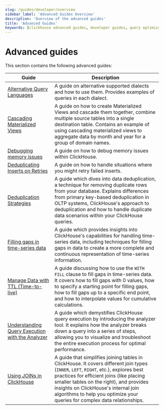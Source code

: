```yaml
---
slug: /guides/developer/overview
sidebar_label: 'Advanced Guides Overview'
description: 'Overview of the advanced guides'
title: 'Advanced Guides'
keywords: [clickhouse advanced guides, developer guides, query optimization, materialized views, deduplication, time series, query execution]
---
```


# Advanced guides

This section contains the following advanced guides:

| Guide                                                                                                                  | Description                                                                                                                                                                                                                                                                                                                                    |
|------------------------------------------------------------------------------------------------------------------------|------------------------------------------------------------------------------------------------------------------------------------------------------------------------------------------------------------------------------------------------------------------------------------------------------------------------------------------------|
| [Alternative Query Languages](../developer/alternative-query-languages)                                         | A guide on alternative supported dialects and how to use them. Provides examples of queries in each dialect.                                                                                                                                                                                                                                   |
| [Cascading Materialized Views](../developer/cascading-materialized-views)                                       | A guide on how to create Materialized Views and cascade them together, combine multiple source tables into a single destination table. Contains an example of using cascading materialized views to aggregate data by month and year for a group of domain names.                                                                              |
| [Debugging memory issues](../developer/debugging-memory-issues)                                                 | A guide on how to debug memory issues within ClickHouse.                                                                                                                                                                                                                                                                                       |
| [Deduplicating Inserts on Retries](../developer/deduplicating-inserts-on-retries)                               | A guide on how to handle situations where you might retry failed inserts.                                                                                                                                                                                                                                                                      |
| [Deduplication Strategies](../developer/deduplication)                                                          | A guide which dives into data deduplication, a technique for removing duplicate rows from your database. Explains differences from primary key-based deduplication in OLTP systems, ClickHouse's approach to deduplication and how to handle duplicate data scenarios within your ClickHouse queries.                                          |
| [Filling gaps in time-series data](../developer/time-series-filling-gaps)                                       | A guide which provides insights into ClickHouse's capabilities for handling time-series data, including techniques for filling gaps in data to create a more complete and continuous representation of time-series information.                                                                                                                |
| [Manage Data with TTL (Time-to-live)](../developer/ttl)                                                         | A guide discussing how to use the `WITH FILL` clause to fill gaps in time-series data. It covers how to fill gaps with 0 values, how to specify a starting point for filling gaps, how to fill gaps up to a specific end point, and how to interpolate values for cumulative calculations.                                                     |
| [Understanding Query Execution with the Analyzer](../developer/understanding-query-execution-with-the-analyzer) | A guide which demystifies ClickHouse query execution by introducing the analyzer tool. It explains how the analyzer breaks down a query into a series of steps, allowing you to visualize and troubleshoot the entire execution process for optimal performance.                                                                               |
| [Using JOINs in ClickHouse](../joining-tables)                                                                  | A guide that simplifies joining tables in ClickHouse. It covers different join types (`INNER`, `LEFT`, `RIGHT`, etc.), explores best practices for efficient joins (like placing smaller tables on the right), and provides insights on ClickHouse's internal join algorithms to help you optimize your queries for complex data relationships. |
